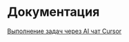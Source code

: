 # Документация

[Выполнение задач через AI чат Cursor](https://github.com/OctopBP/datasakura-ai-lab-documentation/blob/main/ducumentation/dev/cursor.md)

